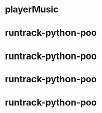 # playerMusic
# runtrack-python-poo
# runtrack-python-poo
# runtrack-python-poo
# runtrack-python-poo
